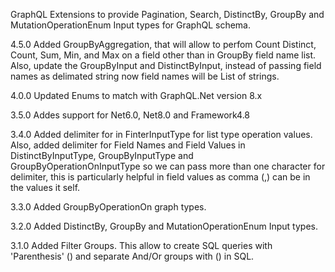 GraphQL Extensions to provide Pagination, Search, DistinctBy, GroupBy and MutationOperationEnum Input types for GraphQL schema.

4.5.0 Added GroupByAggregation, that will allow to perfom Count Distinct, Count, Sum, Min, and Max on a field other than in GroupBy field name list.
Also, update the GroupByInput and DistinctByInput, instead of passing field names as delimated string now field names will be List of strings. 

4.0.0 Updated Enums to match with GraphQL.Net version 8.x

3.5.0 Addes support for Net6.0, Net8.0 and Framework4.8

3.4.0 Added delimiter for in FinterInputType for list type operation values. Also, added delimiter for Field Names and Field Values in DistinctByInputType, GroupByInputType and GroupByOperationOnInputType so we can pass more than one character for delimiter, this is particularly helpful in field values as comma (,) can be in the values it self.

3.3.0 Added GroupByOperationOn graph types.

3.2.0 Added DistinctBy, GroupBy and MutationOperationEnum Input types.

3.1.0 Added Filter Groups. This allow to create SQL queries with 'Parenthesis' () and separate And/Or groups with () in SQL.